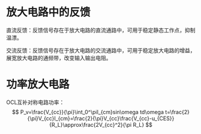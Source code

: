 # 放大电路中的反馈
直流反馈：反馈信号存在于放大电路的直流通路中，可用于稳定静态工作点，抑制温漂。

交流反馈：反馈信号存在于放大电路的交流通路中，可用于稳定放大电路的增益，展宽放大电路的通频带，改变输入输出电阻。

# 功率放大电路
OCL互补对称电路功率：
$$ P_v=\frac{V_{cc}}{\pi}\int_0^\piI_{cm}sin\omega td\omega t=\frac{2}{\pi}V_{cc}I_{cm}=\frac{2}{\pi}V_{cc}\frac{V_{cc}-u_{CES}}{R_L}\approx\frac{2V_{cc}^2}{\pi R_L} $$